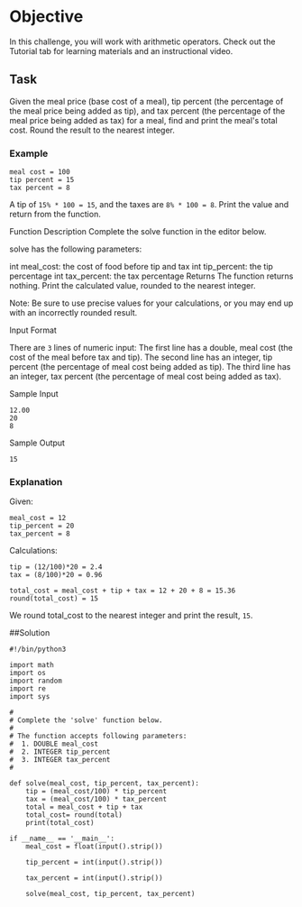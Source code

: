 # Objective

In this challenge, you will work with arithmetic operators. Check out the Tutorial tab for learning materials and an instructional video.

## Task

Given the meal price (base cost of a meal), tip percent (the percentage of the meal price being added as tip), and tax percent (the percentage of the meal price being added as tax) for a meal, find and print the meal's total cost. Round the result to the nearest integer.

### Example
```
meal cost = 100
tip percent = 15
tax percent = 8
```

A tip of `15% * 100 = 15`, and the taxes are `8% * 100 = 8`. Print the value  and return from the function.

Function Description
Complete the solve function in the editor below.

solve has the following parameters:

int meal_cost: the cost of food before tip and tax
int tip_percent: the tip percentage
int tax_percent: the tax percentage
Returns The function returns nothing. Print the calculated value, rounded to the nearest integer.

Note: Be sure to use precise values for your calculations, or you may end up with an incorrectly rounded result.

Input Format

There are `3` lines of numeric input:
The first line has a double,  meal cost (the cost of the meal before tax and tip).
The second line has an integer, tip percent (the percentage of meal cost being added as tip).
The third line has an integer, tax percent (the percentage of meal cost being added as tax).

Sample Input
```
12.00
20
8
```
Sample Output
```
15
```
### Explanation

Given:
```
meal_cost = 12
tip_percent = 20
tax_percent = 8
```
Calculations:
```
tip = (12/100)*20 = 2.4
tax = (8/100)*20 = 0.96

total_cost = meal_cost + tip + tax = 12 + 20 + 8 = 15.36
round(total_cost) = 15
```
We round total_cost to the nearest integer and print the result, `15`.


##Solution

```code
#!/bin/python3

import math
import os
import random
import re
import sys

#
# Complete the 'solve' function below.
#
# The function accepts following parameters:
#  1. DOUBLE meal_cost
#  2. INTEGER tip_percent
#  3. INTEGER tax_percent
#

def solve(meal_cost, tip_percent, tax_percent):
    tip = (meal_cost/100) * tip_percent
    tax = (meal_cost/100) * tax_percent
    total = meal_cost + tip + tax
    total_cost= round(total)
    print(total_cost)

if __name__ == '__main__':
    meal_cost = float(input().strip())

    tip_percent = int(input().strip())

    tax_percent = int(input().strip())

    solve(meal_cost, tip_percent, tax_percent)
```


